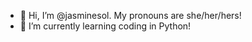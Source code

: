 - 👋 Hi, I’m @jasminesol. My pronouns are she/her/hers! 
- 🌱 I’m currently learning coding in Python! 

<!---
jasminesol/jasminesol is a ✨ special ✨ repository because its `README.md` (this file) appears on your GitHub profile.
You can click the Preview link to take a look at your changes.
--->
